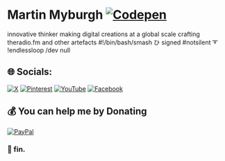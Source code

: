 # Martin Myburgh [![Codepen](https://img.shields.io/badge/Codepen-000000?style=for-the-badge&logo=codepen&logoColor=white)](https://codepen.io/bright-spark) 

innovative thinker making digital creations at a global scale
crafting theradio.fm and other artefacts 
#!/bin/bash/smash ひ signed
#notsilent ➰ !endlessloop 
/dev
null

## 🌐 Socials:
[![X](https://img.shields.io/badge/X-black.svg?logo=X&logoColor=white)](https://x.com/martinmyburgh) 
[![Pinterest](https://img.shields.io/badge/Pinterest-%23E60023.svg?logo=Pinterest&logoColor=white)](https://pinterest.com/freetheradio) 
[![YouTube](https://img.shields.io/badge/YouTube-%23FF0000.svg?logo=YouTube&logoColor=white)](https://youtube.com/@theradiostream) 
[![Facebook](https://img.shields.io/badge/Facebook-%231877F2.svg?logo=Facebook&logoColor=white)](https://facebook.com/iamanamoeba) 

## 💰 You can help me by Donating
[![PayPal](https://img.shields.io/badge/PayPal-00457C?style=for-the-badge&logo=paypal&logoColor=white)](https://paypal.me/martinmyburgh)

### 💫 fin.
